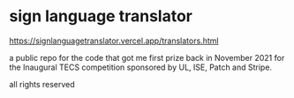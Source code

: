 # sign language translator
https://signlanguagetranslator.vercel.app/translators.html

a public repo for the code that got me first prize back in November 2021 for the Inaugural TECS competition sponsored by UL, ISE, Patch and Stripe.

all rights reserved
